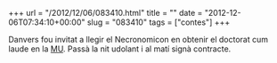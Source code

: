 +++
url = "/2012/12/06/083410.html"
title = ""
date = "2012-12-06T07:34:10+00:00"
slug = "083410"
tags = ["contes"]
+++

Danvers fou invitat a llegir el Necronomicon en obtenir el doctorat cum laude en la [MU](http://en.wikipedia.org/wiki/Miskatonic_University). Passà la nit udolant i al matí signà contracte.

